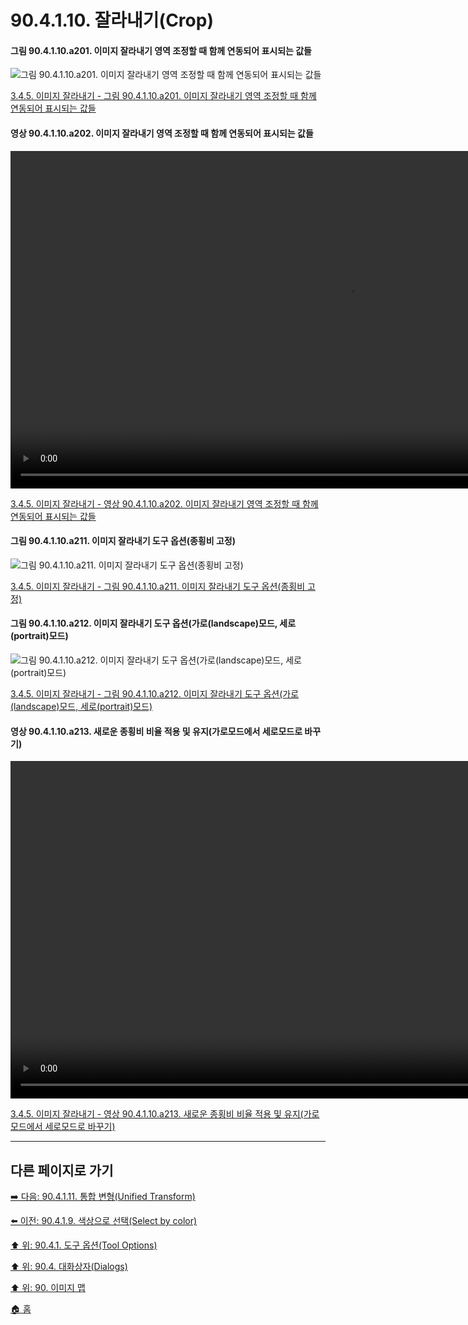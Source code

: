 # 90.4.1.10. 잘라내기(Crop)

#### 그림 90.4.1.10.a201. 이미지 잘라내기 영역 조정할 때 함께 연동되어 표시되는 값들
![그림 90.4.1.10.a201. 이미지 잘라내기 영역 조정할 때 함께 연동되어 표시되는 값들](https://github.com/wonder13662/gimp/assets/15767104/6aec1edb-2fd8-4a66-b2b2-be41480e1858)

[3.4.5. 이미지 잘라내기 - 그림 90.4.1.10.a201. 이미지 잘라내기 영역 조정할 때 함께 연동되어 표시되는 값들](https://wonder13662.github.io/gimp/2.10.36_ko/03-04-05-crop-an-image.html#%EA%B7%B8%EB%A6%BC-904110a201-%EC%9D%B4%EB%AF%B8%EC%A7%80-%EC%9E%98%EB%9D%BC%EB%82%B4%EA%B8%B0-%EC%98%81%EC%97%AD-%EC%A1%B0%EC%A0%95%ED%95%A0-%EB%95%8C-%ED%95%A8%EA%BB%98-%EC%97%B0%EB%8F%99%EB%90%98%EC%96%B4-%ED%91%9C%EC%8B%9C%EB%90%98%EB%8A%94-%EA%B0%92%EB%93%A4)

#### 영상 90.4.1.10.a202. 이미지 잘라내기 영역 조정할 때 함께 연동되어 표시되는 값들
<video controls="controls" width="1080" environment="MacOS:Sonoma 14.2.1 GIMP 2.10.36" src="https://github.com/wonder13662/gimp/assets/15767104/f71b6061-3536-4119-8e2e-6361407988df"></video>

[3.4.5. 이미지 잘라내기 - 영상 90.4.1.10.a202. 이미지 잘라내기 영역 조정할 때 함께 연동되어 표시되는 값들](https://wonder13662.github.io/gimp/2.10.36_ko/03-04-05-crop-an-image.html#%EC%98%81%EC%83%81-904110a202-%EC%9D%B4%EB%AF%B8%EC%A7%80-%EC%9E%98%EB%9D%BC%EB%82%B4%EA%B8%B0-%EC%98%81%EC%97%AD-%EC%A1%B0%EC%A0%95%ED%95%A0-%EB%95%8C-%ED%95%A8%EA%BB%98-%EC%97%B0%EB%8F%99%EB%90%98%EC%96%B4-%ED%91%9C%EC%8B%9C%EB%90%98%EB%8A%94-%EA%B0%92%EB%93%A4)

#### 그림 90.4.1.10.a211. 이미지 잘라내기 도구 옵션(종횡비 고정)
![그림 90.4.1.10.a211. 이미지 잘라내기 도구 옵션(종횡비 고정)](https://github.com/wonder13662/gimp/assets/15767104/ff65ca3f-a784-4ba2-a7bd-63bf0ee086c0)

[3.4.5. 이미지 잘라내기 - 그림 90.4.1.10.a211. 이미지 잘라내기 도구 옵션(종횡비 고정)](https://wonder13662.github.io/gimp/2.10.36_ko/03-04-05-crop-an-image.html#%EA%B7%B8%EB%A6%BC-904110a211-%EC%9D%B4%EB%AF%B8%EC%A7%80-%EC%9E%98%EB%9D%BC%EB%82%B4%EA%B8%B0-%EB%8F%84%EA%B5%AC-%EC%98%B5%EC%85%98%EC%A2%85%ED%9A%A1%EB%B9%84-%EA%B3%A0%EC%A0%95)

#### 그림 90.4.1.10.a212. 이미지 잘라내기 도구 옵션(가로(landscape)모드, 세로(portrait)모드)
![그림 90.4.1.10.a212. 이미지 잘라내기 도구 옵션(가로(landscape)모드, 세로(portrait)모드)](https://github.com/wonder13662/gimp/assets/15767104/0ec391d0-69d1-489a-808c-935ed4c8739a)

[3.4.5. 이미지 잘라내기 - 그림 90.4.1.10.a212. 이미지 잘라내기 도구 옵션(가로(landscape)모드, 세로(portrait)모드)](https://wonder13662.github.io/gimp/2.10.36_ko/03-04-05-crop-an-image.html#%EA%B7%B8%EB%A6%BC-904110a212-%EC%9D%B4%EB%AF%B8%EC%A7%80-%EC%9E%98%EB%9D%BC%EB%82%B4%EA%B8%B0-%EB%8F%84%EA%B5%AC-%EC%98%B5%EC%85%98%EA%B0%80%EB%A1%9Clandscape%EB%AA%A8%EB%93%9C-%EC%84%B8%EB%A1%9Cportrait%EB%AA%A8%EB%93%9C)

#### 영상 90.4.1.10.a213. 새로운 종횡비 비율 적용 및 유지(가로모드에서 세로모드로 바꾸기)
<video controls="controls" width="1080" environment="MacOS:Sonoma 14.2.1 GIMP 2.10.36" src="https://github.com/wonder13662/gimp/assets/15767104/2710d68c-fe1f-4792-9c8d-63c6ce8e539c"></video>

[3.4.5. 이미지 잘라내기 - 영상 90.4.1.10.a213. 새로운 종횡비 비율 적용 및 유지(가로모드에서 세로모드로 바꾸기)](https://wonder13662.github.io/gimp/2.10.36_ko/03-04-05-crop-an-image.html#%EC%98%81%EC%83%81-904110a213-%EC%83%88%EB%A1%9C%EC%9A%B4-%EC%A2%85%ED%9A%A1%EB%B9%84-%EB%B9%84%EC%9C%A8-%EC%A0%81%EC%9A%A9-%EB%B0%8F-%EC%9C%A0%EC%A7%80%EA%B0%80%EB%A1%9C%EB%AA%A8%EB%93%9C%EC%97%90%EC%84%9C-%EC%84%B8%EB%A1%9C%EB%AA%A8%EB%93%9C%EB%A1%9C-%EB%B0%94%EA%BE%B8%EA%B8%B0)

***

## 다른 페이지로 가기

[➡️ 다음: 90.4.1.11. 통합 변형(Unified Transform)](./90-04-01-tool_optionsx-11-unified_transform.md)

[⬅️ 이전: 90.4.1.9. 색상으로 선택(Select by color)](./90-04-01-tool_optionsx-09-select_by_color.md)

[⬆️ 위: 90.4.1. 도구 옵션(Tool Options)](./90-04-01-tool_options.md)

[⬆️ 위: 90.4. 대화상자(Dialogs)](./90-04-00-dialogs.md)

[⬆️ 위: 90. 이미지 맵](./90-00-image-map.md)

[🏠 홈](./00-home.md)
